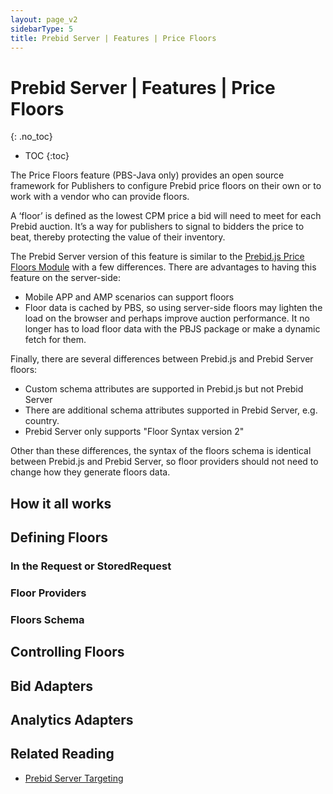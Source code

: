 ```yaml
---
layout: page_v2
sidebarType: 5
title: Prebid Server | Features | Price Floors
---
```


# Prebid Server | Features | Price Floors
{: .no_toc}

* TOC
{:toc}

The Price Floors feature (PBS-Java only) provides an open source framework for Publishers to configure Prebid price floors on their own or to work with a vendor who can provide floors.

A ‘floor’ is defined as the lowest CPM price a bid will need to meet for each Prebid auction. It’s a way for publishers to signal to bidders the price to beat, thereby protecting the value of their inventory.

The Prebid Server version of this feature is similar to the [Prebid.js Price Floors Module](/dev-docs/modules/floors.html) with a few differences. There are advantages to having this feature on the server-side:

- Mobile APP and AMP scenarios can support floors
- Floor data is cached by PBS, so using server-side floors may lighten the load on the browser and perhaps improve auction performance. It no longer has to load floor data with the PBJS package or make a dynamic fetch for them.

Finally, there are several differences between Prebid.js and Prebid Server floors:
- Custom schema attributes are supported in Prebid.js but not Prebid Server
- There are additional schema attributes supported in Prebid Server, e.g. country.
- Prebid Server only supports "Floor Syntax version 2"

Other than these differences, the syntax of the floors schema is identical between Prebid.js and Prebid Server, so floor providers should not need to change how they generate floors data.

## How it all works

## Defining Floors

### In the Request or StoredRequest

### Floor Providers

### Floors Schema

## Controlling Floors

## Bid Adapters

## Analytics Adapters


## Related Reading

- [Prebid Server Targeting](/prebid-server/endpoints/openrtb2/pbs-endpoint-auction.html#targeting)
